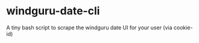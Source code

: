 # windguru-date-cli
A tiny bash script to scrape the windguru date UI for your user (via cookie-id)

